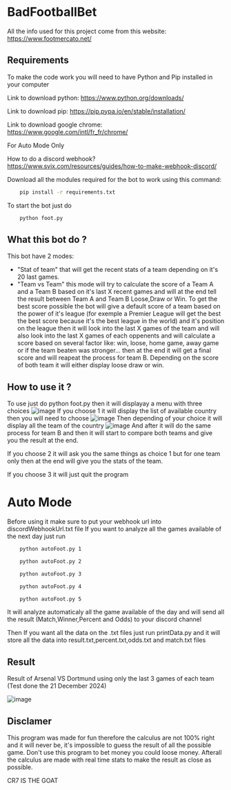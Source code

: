 
# BadFootballBet

All the info used for this project come from this website: https://www.footmercato.net/

## Requirements
To make the code work you will need to have Python and Pip installed in your computer

Link to download python: https://www.python.org/downloads/

Link to download pip: https://pip.pypa.io/en/stable/installation/

Link to download google chrome: https://www.google.com/intl/fr_fr/chrome/ 

For Auto Mode Only 

How to do a discord webhook? https://www.svix.com/resources/guides/how-to-make-webhook-discord/

Download all the modules required for the bot to work using this command:

```bash
    pip install -r requirements.txt
```

To start the bot just do

```bash
    python foot.py
```

## What this bot do ?

This bot have 2 modes: 
- "Stat of team" that will get the recent stats of a team depending on it's 20 last games.
- "Team vs Team" this mode will try to calculate the score of a Team A and a Team B based on it's last X recent games and will at the end tell the result between Team A and Team B Loose,Draw or Win.
  To get the best score possible the bot will give a default score of a team based on the power of it's league (for exemple a Premier League will get the best the best score because it's the best league in the world) and it's position on the league then it will look into the last X games of the team and will also look into the last X games of each oppenents and will calculate a score based on several factor like: win, loose, home game, away game or if the team beaten was stronger...  then at the end it will get a final score and will reapeat the process for team B.
  Depending on the score of both team it will either display loose draw or win.

## How to use it ?

To use just do python foot.py then it will displayay a menu with three choices
![image](https://github.com/user-attachments/assets/962d1e41-7660-4699-aa84-d5f89cf3aa59)
If you choose 1 it will display the list of available country then you will need to choose ![image](https://github.com/user-attachments/assets/af4e3b1b-943d-4578-b578-51642d74b24d)
Then depending of your choice it will display all the team of the country ![image](https://github.com/user-attachments/assets/5cb4dac9-296c-4acf-a27b-7631770ab7a3)
And after it will do the same process for team B and then it will start to compare both teams and give you the result at the end.

If you choose 2 it will ask you the same things as choice 1 but for one team only then at the end will give you the stats of the team.

If you choose 3 it will just quit the program

# Auto Mode
Before using it make sure to put your webhook url into discordWebhookUrl.txt file
If you want to analyze all the games available of the next day just run

```bash
    python autoFoot.py 1
```

```bash
    python autoFoot.py 2
```

```bash
    python autoFoot.py 3
```

```bash
    python autoFoot.py 4
```

```bash
    python autoFoot.py 5
```

It will analyze automaticaly all the game available of the day and will send all the result (Match,Winner,Percent and Odds) to your discord channel

Then If you want all the data on the .txt files just run printData.py and it will store all the data into result.txt,percent.txt,odds.txt and match.txt files 

## Result

Result of Arsenal VS Dortmund using only the last 3 games of each team (Test done the 21 December 2024)

![image](https://github.com/user-attachments/assets/bd4d3f6f-4a6e-434f-89aa-eed276633b05)

## Disclamer

This program was made for fun therefore the calculus are not 100% right and it will never be, it's impossible to guess the result of all the possible game.
Don't use this program to bet money you could loose money.
Afterall the calculus are made with real time stats to make the result as close as possible.

CR7 IS THE GOAT
